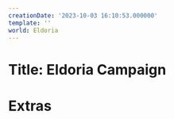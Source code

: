 ```yaml
---
creationDate: '2023-10-03 16:10:53.000000'
template: ''
world: Eldoria
---
```

# Title: Eldoria Campaign



# Extras

